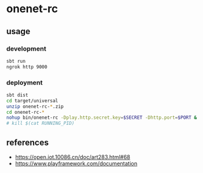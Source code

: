 # onenet-rc

## usage

### development

```bash
sbt run
ngrok http 9000
```

### deployment

```bash
sbt dist
cd target/universal
unzip onenet-rc-*.zip
cd onenet-rc-*
nohup bin/onenet-rc -Dplay.http.secret.key=$SECRET -Dhttp.port=$PORT &
# kill $(cat RUNNING_PID)
```

## references

- <https://open.iot.10086.cn/doc/art283.html#68>
- <https://www.playframework.com/documentation>

